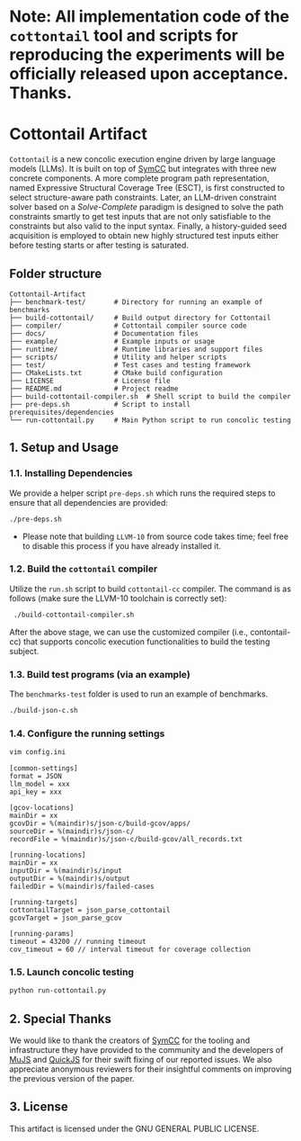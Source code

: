 # Note: All implementation code of the `cottontail` tool and scripts for reproducing the experiments will be officially released upon acceptance. Thanks.

# Cottontail Artifact

`Cottontail` is a new concolic execution engine driven by large language models (LLMs). It is built on top of [SymCC](https://github.com/eurecom-s3/symcc) but integrates with three new concrete components. A more complete program path representation, named Expressive Structural Coverage Tree (ESCT), is first constructed to select structure-aware path constraints. Later, an LLM-driven constraint solver based on a *Solve-Complete* paradigm is designed to solve the path constraints smartly to get test inputs that are not only satisfiable to the constraints but also valid to the input syntax. Finally, a history-guided seed acquisition is employed to obtain new highly structured test inputs either before testing starts or after testing is saturated.

## Folder structure

```
Cottontail-Artifact
├── benchmark-test/       # Directory for running an example of benchmarks
├── build-cottontail/     # Build output directory for Cottontail
├── compiler/             # Cottontail compiler source code
├── docs/                 # Documentation files
├── example/              # Example inputs or usage
├── runtime/              # Runtime libraries and support files
├── scripts/              # Utility and helper scripts
├── test/                 # Test cases and testing framework
├── CMakeLists.txt        # CMake build configuration
├── LICENSE               # License file
├── README.md             # Project readme
├── build-cottontail-compiler.sh  # Shell script to build the compiler
├── pre-deps.sh           # Script to install prerequisites/dependencies
└── run-cottontail.py     # Main Python script to run concolic testing
```

## 1. Setup and Usage

### 1.1. Installing Dependencies

We provide a helper script `pre-deps.sh` which runs the required steps to ensure that all dependencies are provided:

```bash
./pre-deps.sh
```

* Please note that building `LLVM-10` from source code takes time; feel free to disable this process if you have already installed it.


### 1.2. Build the `cottontail` compiler

Utilize the `run.sh` script to build `cottontail-cc` compiler. The command is as follows (make sure the LLVM-10 toolchain is correctly set):

```bash
 ./build-cottontail-compiler.sh
```

After the above stage, we can use the customized compiler (i.e., contontail-cc) that supports concolic execution functionalities to build the testing subject.


### 1.3. Build test programs (via an example)

The `benchmarks-test` folder is used to run an example of benchmarks.

```bash
./build-json-c.sh
```

### 1.4. Configure the running settings

```bash
vim config.ini
```

```
[common-settings]
format = JSON
llm_model = xxx
api_key = xxx

[gcov-locations]
mainDir = xx
gcovDir = %(maindir)s/json-c/build-gcov/apps/
sourceDir = %(maindir)s/json-c/
recordFile = %(maindir)s/json-c/build-gcov/all_records.txt

[running-locations]
mainDir = xx
inputDir = %(maindir)s/input
outputDir = %(maindir)s/output
failedDir = %(maindir)s/failed-cases

[running-targets]
cottontailTarget = json_parse_cottontail
gcovTarget = json_parse_gcov

[running-params]
timeout = 43200 // running timeout
cov_timeout = 60 // interval timeout for coverage collection
```

### 1.5. Launch concolic testing


```bash
python run-cottontail.py
```

## 2. Special Thanks

We would like to thank the creators of [SymCC]([https://github.com/aflnet/aflnet](https://github.com/eurecom-s3/symcc)) for the tooling and infrastructure they have provided to the community and the developers of [MuJS](https://github.com/ccxvii/mujs) and [QuickJS](https://github.com/quickjs-ng/quickjs) for their swift fixing of our reported issues. We also appreciate anonymous reviewers for their insightful comments on improving the previous version of the paper.

## 3. License

This artifact is licensed under the GNU GENERAL PUBLIC LICENSE.
